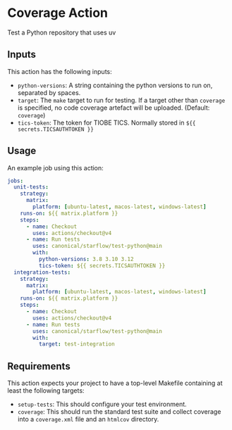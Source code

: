 # Coverage Action

Test a Python repository that uses uv

## Inputs

This action has the following inputs:

- `python-versions`: A string containing the python versions to run on, separated by
  spaces.
- `target`: The `make` target to run for testing. If a target other than `coverage` is
  specified, no code coverage artefact will be uploaded. (Default: `coverage`)
- `tics-token`: The token for TIOBE TICS. Normally stored in `${{ secrets.TICSAUTHTOKEN }}`

## Usage

An example job using this action:

```yaml
jobs:
  unit-tests:
    strategy:
      matrix:
        platform: [ubuntu-latest, macos-latest, windows-latest]
    runs-on: ${{ matrix.platform }}
    steps:
      - name: Checkout
        uses: actions/checkout@v4
      - name: Run tests
        uses: canonical/starflow/test-python@main
        with:
          python-versions: 3.8 3.10 3.12
          tics-token: ${{ secrets.TICSAUTHTOKEN }}
  integration-tests:
    strategy:
      matrix:
        platform: [ubuntu-latest, macos-latest, windows-latest]
    runs-on: ${{ matrix.platform }}
    steps:
      - name: Checkout
        uses: actions/checkout@v4
      - name: Run tests
        uses: canonical/starflow/test-python@main
        with:
          target: test-integration
```

## Requirements

This action expects your project to have a top-level Makefile containing at least the
following targets:

- `setup-tests`: This should configure your test environment.
- `coverage`: This should run the standard test suite and collect coverage into a
  `coverage.xml` file and an `htmlcov` directory.

